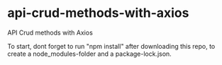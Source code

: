 # api-crud-methods-with-axios
API Crud methods with Axios


To start, dont forget to run "npm install" after downloading this repo, to create a node_modules-folder and a package-lock.json.
